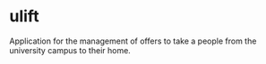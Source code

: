 # ulift
Application for the management of offers to take a people from the university campus to their home.
